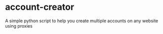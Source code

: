 # account-creator
A simple python script to help you create multiple accounts on any website using proxies
